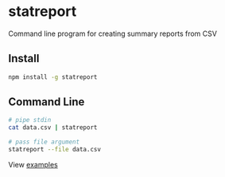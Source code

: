 # statreport

Command line program for creating summary reports from CSV

## Install

```sh
npm install -g statreport
```

## Command Line

```sh
# pipe stdin
cat data.csv | statreport

# pass file argument
statreport --file data.csv
```

View [examples](/examples)
